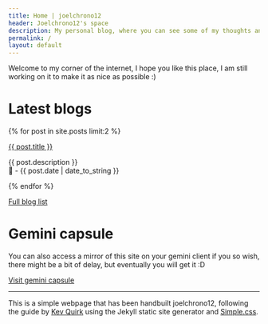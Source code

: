```yaml
---
title: Home | joelchrono12
header: Joelchrono12's space
description: My personal blog, where you can see some of my thoughts and ramblings about tech, gaming and my hobbies
permalink: /
layout: default
---
```


Welcome to my corner of the internet, I hope you like this place, I am still working on it to make it as nice as possible :)

# Latest blogs

{% for post in site.posts limit:2 %}
  <p><a href="{{ post.url }}">{{ post.title }}</a><br>

  {{ post.description }} <br>
  📅 - {{ post.date | date_to_string }}
  </p>
{% endfor %}


<a href="/blog" class="button">Full blog list</a>

# Gemini capsule

You can also access a mirror of this site on your gemini client if you so wish, there might be a bit of delay, but eventually you will get it :D


<a href="gemini://gemlog.blue/users/joelchrono12/1612572527.gmi" class="button">Visit gemini capsule</a>


---


This is a simple webpage that has been handbuilt joelchrono12, following the guide by [Kev Quirk](https://kevq.uk) using the Jekyll static site generator and [Simple.css](https://simplecss.org).




